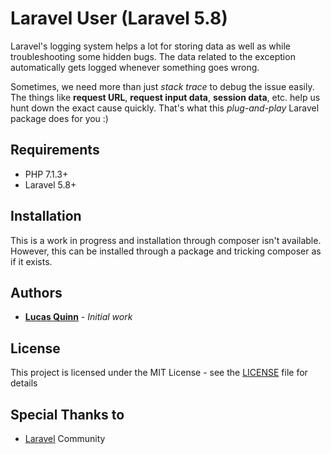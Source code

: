
# Laravel User (Laravel 5.8)
Laravel's logging system helps a lot for storing data as well as while troubleshooting some hidden bugs. The data related to the exception automatically gets logged whenever something goes wrong.

Sometimes, we need more than just *stack trace* to debug the issue easily. The things like **request URL**, **request input data**, **session data**, etc. help us hunt down the exact cause quickly. That's what this *plug-and-play* Laravel package does for you :)

## Requirements

* PHP 7.1.3+
* Laravel 5.8+

## Installation

This is a work in progress and installation through composer isn't available.  However, this can be installed through a package and tricking composer as if it exists.

## Authors

* [**Lucas Quinn**](https://github.com/lucas-quinn-guru) - *Initial work*


## License

This project is licensed under the MIT License - see the [LICENSE](LICENSE) file for details

## Special Thanks to

* [Laravel](https://laravel.com) Community
